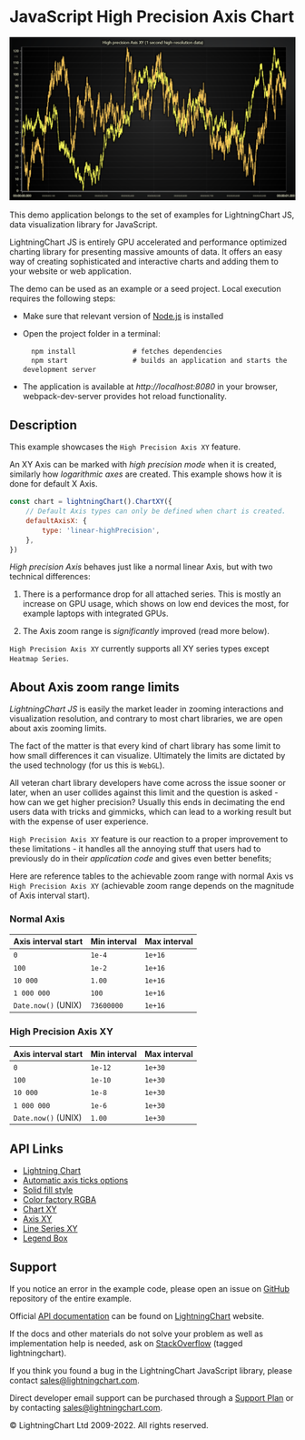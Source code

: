 # JavaScript High Precision Axis Chart

![JavaScript High Precision Axis Chart](highPrecisionAxis-darkGold.png)

This demo application belongs to the set of examples for LightningChart JS, data visualization library for JavaScript.

LightningChart JS is entirely GPU accelerated and performance optimized charting library for presenting massive amounts of data. It offers an easy way of creating sophisticated and interactive charts and adding them to your website or web application.

The demo can be used as an example or a seed project. Local execution requires the following steps:

-   Make sure that relevant version of [Node.js](https://nodejs.org/en/download/) is installed
-   Open the project folder in a terminal:

          npm install              # fetches dependencies
          npm start                # builds an application and starts the development server

-   The application is available at _http://localhost:8080_ in your browser, webpack-dev-server provides hot reload functionality.


## Description

This example showcases the `High Precision Axis XY` feature.

An XY Axis can be marked with _high precision mode_ when it is created, similarly how _logarithmic axes_ are created.
This example shows how it is done for default X Axis.

```javascript
const chart = lightningChart().ChartXY({
    // Default Axis types can only be defined when chart is created.
    defaultAxisX: {
        type: 'linear-highPrecision',
    },
})
```

_High precision Axis_ behaves just like a normal linear Axis, but with two technical differences:

1. There is a performance drop for all attached series. This is mostly an increase on GPU usage, which shows on low end devices the most, for example laptops with integrated GPUs.

2. The Axis zoom range is _significantly_ improved (read more below).

`High Precision Axis XY` currently supports all XY series types except `Heatmap Series`.

## About Axis zoom range limits

_LightningChart JS_ is easily the market leader in zooming interactions and visualization resolution, and contrary to most chart libraries, we are open about axis zooming limits.

The fact of the matter is that every kind of chart library has some limit to how small differences it can visualize. Ultimately the limits are dictated by the used technology (for us this is `WebGL`).

All veteran chart library developers have come across the issue sooner or later, when an user collides against this limit and the question is asked - how can we get higher precision? Usually this ends in decimating the end users data with tricks and gimmicks, which can lead to a working result but with the expense of user experience.

`High Precision Axis XY` feature is our reaction to a proper improvement to these limitations - it handles all the annoying stuff that users had to previously do in their _application code_ and gives even better benefits;

Here are reference tables to the achievable zoom range with normal Axis vs `High Precision Axis XY`
(achievable zoom range depends on the magnitude of Axis interval start).

### Normal Axis

| Axis interval start | Min interval | Max interval |
| :------------------ | :----------- | :----------- |
| `0`                 | `1e-4`       | `1e+16`      |
| `100`               | `1e-2`       | `1e+16`      |
| `10 000`            | `1.00`       | `1e+16`      |
| `1 000 000`         | `100`        | `1e+16`      |
| `Date.now()` (UNIX) | `73600000`   | `1e+16`      |

### High Precision Axis XY

| Axis interval start | Min interval | Max interval |
| :------------------ | :----------- | :----------- |
| `0`                 | `1e-12`      | `1e+30`      |
| `100`               | `1e-10`      | `1e+30`      |
| `10 000`            | `1e-8`       | `1e+30`      |
| `1 000 000`         | `1e-6`       | `1e+30`      |
| `Date.now()` (UNIX) | `1.00`       | `1e+30`      |


## API Links

* [Lightning Chart]
* [Automatic axis ticks options]
* [Solid fill style]
* [Color factory RGBA]
* [Chart XY]
* [Axis XY]
* [Line Series XY]
* [Legend Box]


## Support

If you notice an error in the example code, please open an issue on [GitHub][0] repository of the entire example.

Official [API documentation][1] can be found on [LightningChart][2] website.

If the docs and other materials do not solve your problem as well as implementation help is needed, ask on [StackOverflow][3] (tagged lightningchart).

If you think you found a bug in the LightningChart JavaScript library, please contact sales@lightningchart.com.

Direct developer email support can be purchased through a [Support Plan][4] or by contacting sales@lightningchart.com.

[0]: https://github.com/Arction/
[1]: https://lightningchart.com/lightningchart-js-api-documentation/
[2]: https://lightningchart.com
[3]: https://stackoverflow.com/questions/tagged/lightningchart
[4]: https://lightningchart.com/support-services/

© LightningChart Ltd 2009-2022. All rights reserved.


[Lightning Chart]: https://lightningchart.com/js-charts/api-documentation/v6.1.0/functions/lightningChart-1.html
[Automatic axis ticks options]: https://lightningchart.com/js-charts/api-documentation/v6.1.0/variables/AxisTickStrategies.html
[Solid fill style]: https://lightningchart.com/js-charts/api-documentation/v6.1.0/classes/SolidFill.html
[Color factory RGBA]: https://lightningchart.com/js-charts/api-documentation/v6.1.0/functions/ColorRGBA.html
[Chart XY]: https://lightningchart.com/js-charts/api-documentation/v6.1.0/classes/ChartXY.html
[Axis XY]: https://lightningchart.com/js-charts/api-documentation/v6.1.0/classes/Axis.html
[Line Series XY]: https://lightningchart.com/js-charts/api-documentation/v6.1.0/classes/LineSeries.html
[Legend Box]: https://lightningchart.com/js-charts/api-documentation/v6.1.0/classes/Chart.html#addLegendBox

